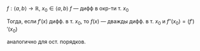 $f:\langle a,b \rangle\to \mathbb{R},\ x_{0}\in \langle a,b \rangle$
$f$ — дифф в окр-ти т. $x_{0}$

Тогда, если $f'(x)$ дифф. в т. $x_{0}$, то $f(x)$ — дважды дифф. в т. $x_{0}$ и $f''(x_{0})=(f')'(x_{0})$

аналогично для ост. порядков.